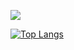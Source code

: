 ![](https://visitor-badge.glitch.me/badge?page_id=Morty-debug/)

[![Top Langs](https://github-readme-stats.vercel.app/api/top-langs/?username=Morty-debug&langs_count=8)](https://github.com/anuraghazra/github-readme-stats)

